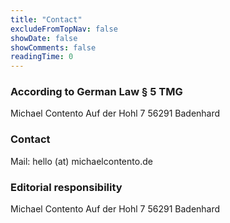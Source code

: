 ```yaml
---
title: "Contact"
excludeFromTopNav: false
showDate: false
showComments: false
readingTime: 0
---
```


### According to German Law § 5 TMG

Michael Contento
Auf der Hohl 7
56291 Badenhard

### Contact

Mail: hello (at) michaelcontento.de

### Editorial responsibility

Michael Contento
Auf der Hohl 7
56291 Badenhard
